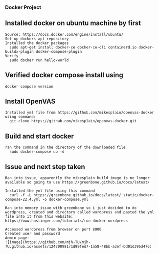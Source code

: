 ### Docker Project

  ## Installed docker on ubuntu machine by first
    Source: https://docs.docker.com/engine/install/ubuntu/
    Set up dockers apt repository
    Installed the docker packages
      sudo apt-get install docker-ce docker-ce-cli containerd.io docker-buildx-plugin docker-compose-plugin
    Verify
      sudo docker run hello-world

  ## Verified docker compose install using
    docker compose version

  ## Install OpenVAS
    Installed yml file from https://github.com/mikesplain/openvas-docker using command:
      git clone https://github.com/mikesplain/openvas-docker.git

  ## Build and start docker
    ran the command in the directory of the downloaded file
      sudo docker-compose up -d

  ## Issue and next step taken
    Ran into issue, apparently the mikesplain build image is no longer available so going to use https://greenbone.github.io/docs/latest/

    Installed the yml file using this command
      curl -f -L https://greenbone.github.io/docs/latest/_static/docker-compose-22.4.yml -o docker-compose.yml

    Ran into memory issue with greenbone so i just decided to do wordpress, created and directory called wordpress and pasted the yml file into it from this website: https://www.hostinger.com/tutorials/run-docker-wordpress

    Accessed wordpress from browser on port 8000
    Created user and password
    Admin page:
    ![image](https://github.com/mjh-TU/mjh-TU.github.io/assets/124700981/1d99fed7-1a58-48bb-a3ef-bd01d396d476)

    
    
      
  
